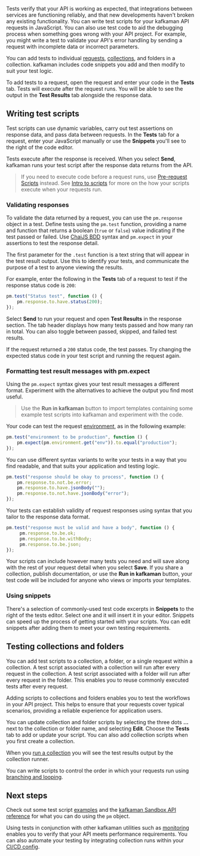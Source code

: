 Tests verify that your API is working as expected, that integrations between services are functioning reliably, and that new developments haven't broken any existing functionality. You can write test scripts for your kafkaman API requests in JavaScript. You can also use test code to aid the debugging process when something goes wrong with your API project. For example, you might write a test to validate your API's error handling by sending a request with incomplete data or incorrect parameters.

You can add tests to individual [requests](/docs/sending-requests/requests/), [collections](/docs/sending-requests/intro-to-collections/), and folders in a collection. kafkaman includes code snippets you add and then modify to suit your test logic.

To add tests to a request, open the request and enter your code in the **Tests** tab. Tests will execute after the request runs. You will be able to see the output in the __Test Results__ tab alongside the response data.


## Writing test scripts

Test scripts can use dynamic variables, carry out test assertions on response data, and pass data between requests. In the __Tests__ tab for a request, enter your JavaScript manually or use the __Snippets__ you'll see to the right of the code editor.

Tests execute after the response is received. When you select __Send__, kafkaman runs your test script after the response data returns from the API.

> If you need to execute code before a request runs, use [Pre-request Scripts](/docs/writing-scripts/pre-request-scripts/) instead. See [Intro to scripts](/docs/writing-scripts/intro-to-scripts/) for more on the how your scripts execute when your requests run.

### Validating responses

To validate the data returned by a request, you can use the `pm.response` object in a test. Define tests using the `pm.test` function, providing a name and function that returns a boolean (`true` or `false`) value indicating if the test passed or failed. Use [ChaiJS BDD](https://www.chaijs.com/api/bdd/) syntax and `pm.expect` in your assertions to test the response detail.

The first parameter for the `.test` function is a text string that will appear in the test result output. Use this to identify your tests, and communicate the purpose of a test to anyone viewing the results.

For example, enter the following in the __Tests__ tab of a request to test if the response status code is `200`:

```js
pm.test("Status test", function () {
    pm.response.to.have.status(200);
});
```

Select __Send__ to run your request and open __Test Results__ in the response section. The tab header displays how many tests passed and how many ran in total. You can also toggle between passed, skipped, and failed test results.

If the request returned a `200` status code, the test passes. Try changing the expected status code in your test script and running the request again.

### Formatting test result messages with pm.expect

Using the `pm.expect` syntax gives your test result messages a different format. Experiment with the alternatives to achieve the output you find most useful.

> Use the __Run in kafkaman__ button to import templates containing some example test scripts into kafkaman and experiment with the code.

Your code can test the request [environment](/docs/sending-requests/managing-environments/), as in the following example:

```js
pm.test("environment to be production", function () {
    pm.expect(pm.environment.get("env")).to.equal("production");
});
```

You can use different syntax variants to write your tests in a way that you find readable, and that suits your application and testing logic.

```js
pm.test("response should be okay to process", function () {
    pm.response.to.not.be.error;
    pm.response.to.have.jsonBody("");
    pm.response.to.not.have.jsonBody("error");
});
```

Your tests can establish validity of request responses using syntax that you tailor to the response data format.

```js
pm.test("response must be valid and have a body", function () {
     pm.response.to.be.ok;
     pm.response.to.be.withBody;
     pm.response.to.be.json;
});
```

Your scripts can include however many tests you need and will save along with the rest of your request detail when you select __Save__. If you share a collection, publish documentation, or use the **Run in kafkaman** button, your test code will be included for anyone who views or imports your templates.

### Using snippets

There's a selection of commonly-used test code excerpts in __Snippets__ to the right of the tests editor. Select one and it will insert it in your editor. Snippets can speed up the process of getting started with your scripts. You can edit snippets after adding them to meet your own testing requirements.

## Testing collections and folders

You can add test scripts to a collection, a folder, or a single request within a collection. A test script associated with a collection will run after every request in the collection. A test script associated with a folder will run after every request in the folder. This enables you to reuse commonly executed tests after every request.

Adding scripts to collections and folders enables you to test the workflows in your API project. This helps to ensure that your requests cover typical scenarios, providing a reliable experience for application users.

You can update collection and folder scripts by selecting the three dots **...** next to the collection or folder name, and selecting __Edit__. Choose the __Tests__ tab to add or update your script. You can also add collection scripts when you first create a collection.

When you [run a collection](/docs/running-collections/intro-to-collection-runs/) you will see the test results output by the collection runner.


You can write scripts to control the order in which your requests run using [branching and looping](/docs/running-collections/building-workflows/).

## Next steps

Check out some test script [examples](/docs/writing-scripts/script-references/test-examples/) and the [kafkaman Sandbox API reference](/docs/writing-scripts/script-references/kafkaman-sandbox-api-reference/) for what you can do using the `pm` object.

Using tests in conjunction with other kafkaman utilities such as [monitoring](/docs/monitoring-your-api/intro-monitors/) enables you to verify that your API meets performance requirements. You can also automate your testing by integrating collection runs within your [CI/CD config](/docs/running-collections/using-newman-cli/integration-with-travis/).
